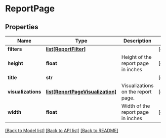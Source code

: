 # ReportPage

## Properties
Name | Type | Description | Notes
------------ | ------------- | ------------- | -------------
**filters** | [**list[ReportFilter]**](ReportFilter.md) |  | [optional] 
**height** | **float** | Height of the report page in inches | [optional] 
**title** | **str** |  | [optional] 
**visualizations** | [**list[ReportPageVisualization]**](ReportPageVisualization.md) | Visualizations on the report page. | [optional] 
**width** | **float** | Width of the report page in inches | [optional] 

[[Back to Model list]](../README.md#documentation-for-models) [[Back to API list]](../README.md#documentation-for-api-endpoints) [[Back to README]](../README.md)


